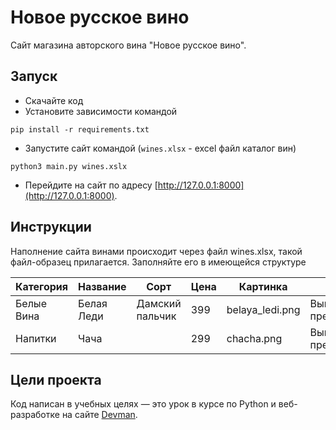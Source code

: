 # Новое русское вино

Сайт магазина авторского вина "Новое русское вино".

## Запуск

- Скачайте код
- Установите зависимости командой
```
pip install -r requirements.txt
```
- Запустите сайт командой (`wines.xlsx` - excel файл каталог вин)
```
python3 main.py wines.xslx
```
- Перейдите на сайт по адресу [http://127.0.0.1:8000](http://127.0.0.1:8000).


## Инструкции

Наполнение сайта винами происходит через файл wines.xlsx, такой файл-образец прилагается.
Заполняйте его в имеющейся структуре

|Категория|Название|Сорт|Цена|Картинка|Акция|
|---------|--------|----|----|--------|-----|
|Белые Вина| Белая Леди| Дамский пальчик| 399|belaya_ledi.png|Выгодное предложение|
|Напитки|Чача| |299|chacha.png|Выгодное предложение|


## Цели проекта

Код написан в учебных целях — это урок в курсе по Python и веб-разработке на сайте [Devman](https://dvmn.org).

